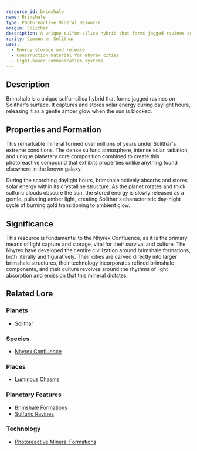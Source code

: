 ```yaml
---
resource_id: brimshale
name: Brimshale
type: Photoreactive Mineral Resource
origin: Solithar
description: A unique sulfur-silica hybrid that forms jagged ravines on Solithar's surface, capturing and storing solar energy.
rarity: Common on Solithar
uses:
  - Energy storage and release
  - Construction material for Nhyrex cities
  - Light-based communication systems
---
```


## Description

Brimshale is a unique sulfur-silica hybrid that forms jagged ravines on Solithar's surface. It captures and stores solar energy during daylight hours, releasing it as a gentle amber glow when the sun is blocked.

## Properties and Formation

This remarkable mineral formed over millions of years under Solithar's extreme conditions. The dense sulfuric atmosphere, intense solar radiation, and unique planetary core composition combined to create this photoreactive compound that exhibits properties unlike anything found elsewhere in the known galaxy.

During the scorching daylight hours, brimshale actively absorbs and stores solar energy within its crystalline structure. As the planet rotates and thick sulfuric clouds obscure the sun, the stored energy is slowly released as a gentle, pulsating amber light, creating Solithar's characteristic day-night cycle of burning gold transitioning to ambient glow.

## Significance

This resource is fundamental to the Nhyrex Confluence, as it is the primary means of light capture and storage, vital for their survival and culture. The Nhyrex have developed their entire civilization around brimshale formations, both literally and figuratively. Their cities are carved directly into larger brimshale structures, their technology incorporates refined brimshale components, and their culture revolves around the rhythms of light absorption and emission that this mineral dictates.

## Related Lore

### Planets
*   [Solithar](/planets/solithar)

### Species
*   [Nhyrex Confluence](/species/nhyrex_confluence)

### Places
*   [Luminous Chasms](/places/luminous_chasms)

### Planetary Features
*   [Brimshale Formations](/features/brimshale_formations)
*   [Sulfuric Ravines](/features/sulfuric_ravines)

### Technology
*   [Photoreactive Mineral Formations](/technology/photoreactive_mineral_formations) 